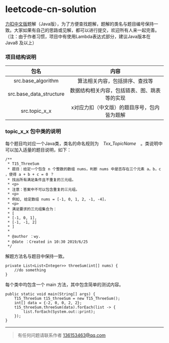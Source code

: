 # leetcode-cn-solution
[力扣中文版](https://leetcode-cn.com/)题解（Java版），为了方便查找题解，题解的类名与题目编号保持一致。大家如果有自己的思路或见解，都可以进行提交，欢迎所有人来一起完善。
（注：由于作者习惯，项目中有使用Lambda表达式部分，建议Java版本在 Java8 及以上）
### 项目结构说明
包名|内容
:---:|:---:
src.base_algorithm|算法相关内容，包括排序、查找等 
src.base_data_structure|数据结构相关内容，包括链表、图、跳表等的实现
src.topic_x_x|x对应力扣（中文版）的题目序号，包内皆为题解

### topic_x_x 包中类的说明
每个题目均对应一个Java类，类名的命名规则为&#8195;*Txx_TopicName*&#8195;。类说明中可以加入适量的题目说明，如下：

```
/**
 * T15_ThreeSum
 * 题目：给定一个包含 n 个整数的数组 nums，判断 nums 中是否存在三个元素 a，b，c ，使得 a + b + c = 0 ？
 * 找出所有满足条件且不重复的三元组。
 * <p>
 * 注意：答案中不可以包含重复的三元组。
 * <p>
 * 例如, 给定数组 nums = [-1, 0, 1, 2, -1, -4]，
 * <p>
 * 满足要求的三元组集合为：
 * [
 * [-1, 0, 1],
 * [-1, -1, 2]
 * ]
 *
 * @author ：wy.
 * @date ：Created in 10:30 2019/6/25
 */ 
 ```
解题方法名与题目中保持一致。
```
private List<List<Integer>> threeSum(int[] nums) {
    //do something
}
```
每个类中均包含一个 main 方法，其中包含简单的测试内容。
```
public static void main(String[] args) {
    T15_ThreeSum t15_threeSum = new T15_ThreeSum();
    int[] data = {-2, 0, 0, 2, 2};
    t15_threeSum.threeSum(data).forEach(list -> {
        list.forEach(System.out::print);
    });
}
```
---
>有任何问题请联系作者 136153463@qq.com